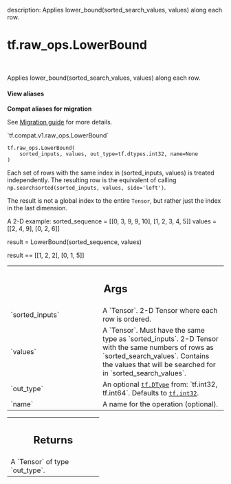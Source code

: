 description: Applies lower_bound(sorted_search_values, values) along each row.

<div itemscope itemtype="http://developers.google.com/ReferenceObject">
<meta itemprop="name" content="tf.raw_ops.LowerBound" />
<meta itemprop="path" content="Stable" />
</div>

# tf.raw_ops.LowerBound

<!-- Insert buttons and diff -->

<table class="tfo-notebook-buttons tfo-api nocontent" align="left">

</table>



Applies lower_bound(sorted_search_values, values) along each row.

<section class="expandable">
  <h4 class="showalways">View aliases</h4>
  <p>
<b>Compat aliases for migration</b>
<p>See
<a href="https://www.tensorflow.org/guide/migrate">Migration guide</a> for
more details.</p>
<p>`tf.compat.v1.raw_ops.LowerBound`</p>
</p>
</section>

<pre class="devsite-click-to-copy prettyprint lang-py tfo-signature-link">
<code>tf.raw_ops.LowerBound(
    sorted_inputs, values, out_type=tf.dtypes.int32, name=None
)
</code></pre>



<!-- Placeholder for "Used in" -->

Each set of rows with the same index in (sorted_inputs, values) is treated
independently.  The resulting row is the equivalent of calling
`np.searchsorted(sorted_inputs, values, side='left')`.

The result is not a global index to the entire
`Tensor`, but rather just the index in the last dimension.

A 2-D example:
  sorted_sequence = [[0, 3, 9, 9, 10],
                     [1, 2, 3, 4, 5]]
  values = [[2, 4, 9],
            [0, 2, 6]]

  result = LowerBound(sorted_sequence, values)

  result == [[1, 2, 2],
             [0, 1, 5]]

<!-- Tabular view -->
 <table class="responsive fixed orange">
<colgroup><col width="214px"><col></colgroup>
<tr><th colspan="2"><h2 class="add-link">Args</h2></th></tr>

<tr>
<td>
`sorted_inputs`
</td>
<td>
A `Tensor`. 2-D Tensor where each row is ordered.
</td>
</tr><tr>
<td>
`values`
</td>
<td>
A `Tensor`. Must have the same type as `sorted_inputs`.
2-D Tensor with the same numbers of rows as `sorted_search_values`. Contains
the values that will be searched for in `sorted_search_values`.
</td>
</tr><tr>
<td>
`out_type`
</td>
<td>
An optional <a href="../../tf/dtypes/DType.md"><code>tf.DType</code></a> from: `tf.int32, tf.int64`. Defaults to <a href="../../tf.md#int32"><code>tf.int32</code></a>.
</td>
</tr><tr>
<td>
`name`
</td>
<td>
A name for the operation (optional).
</td>
</tr>
</table>



<!-- Tabular view -->
 <table class="responsive fixed orange">
<colgroup><col width="214px"><col></colgroup>
<tr><th colspan="2"><h2 class="add-link">Returns</h2></th></tr>
<tr class="alt">
<td colspan="2">
A `Tensor` of type `out_type`.
</td>
</tr>

</table>

